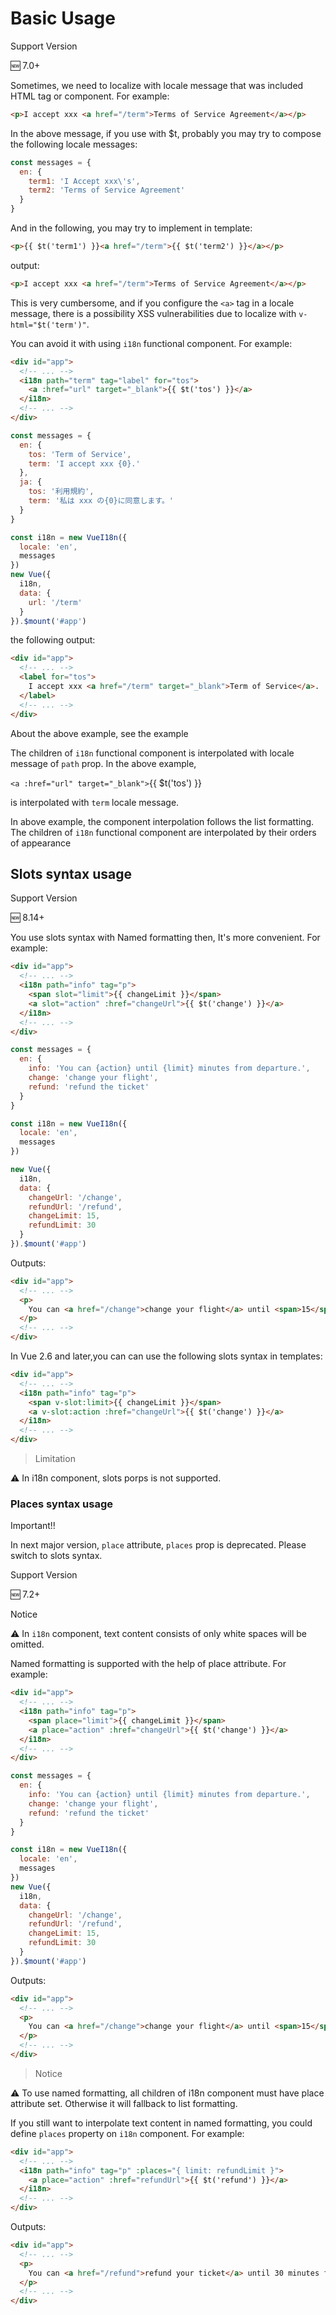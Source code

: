 # Basic Usage

Support Version

🆕 7.0+

Sometimes, we need to localize with locale message that was included HTML tag or component. For example:

```html
<p>I accept xxx <a href="/term">Terms of Service Agreement</a></p>
```

In the above message, if you use with $t, probably you may try to compose the following locale messages:

```js
const messages = {
  en: {
    term1: 'I Accept xxx\'s',
    term2: 'Terms of Service Agreement'
  }
}

```

And in the following, you may try to implement in template:

```html
<p>{{ $t('term1') }}<a href="/term">{{ $t('term2') }}</a></p>
```

output:

```html
<p>I accept xxx <a href="/term">Terms of Service Agreement</a></p>
```

This is very cumbersome, and if you configure the `<a>` tag in a locale message, there is a possibility XSS vulnerabilities due to localize with `v-html="$t('term')"`.

You can avoid it with using `i18n` functional component. For example:

```html
<div id="app">
  <!-- ... -->
  <i18n path="term" tag="label" for="tos">
    <a :href="url" target="_blank">{{ $t('tos') }}</a>
  </i18n>
  <!-- ... -->
</div>

```

```js
const messages = {
  en: {
    tos: 'Term of Service',
    term: 'I accept xxx {0}.'
  },
  ja: {
    tos: '利用規約',
    term: '私は xxx の{0}に同意します。'
  }
}

const i18n = new VueI18n({
  locale: 'en',
  messages
})
new Vue({
  i18n,
  data: {
    url: '/term'
  }
}).$mount('#app')

```

the following output:

```html
<div id="app">
  <!-- ... -->
  <label for="tos">
    I accept xxx <a href="/term" target="_blank">Term of Service</a>.
  </label>
  <!-- ... -->
</div>

```

About the above example, see the example

The children of `i18n` functional component is interpolated with locale message of `path` prop. In the above example,

`<a :href="url" target="_blank">`{{ $t('tos') }}</a>

is interpolated with `term` locale message.

In above example, the component interpolation follows the list formatting. The children of `i18n` functional component are interpolated by their orders of appearance

## Slots syntax usage

Support Version

🆕 8.14+

You use slots syntax with Named formatting then, It's more convenient. For example:

```html
<div id="app">
  <!-- ... -->
  <i18n path="info" tag="p">
    <span slot="limit">{{ changeLimit }}</span>
    <a slot="action" :href="changeUrl">{{ $t('change') }}</a>
  </i18n>
  <!-- ... -->
</div>

```

```js
const messages = {
  en: {
    info: 'You can {action} until {limit} minutes from departure.',
    change: 'change your flight',
    refund: 'refund the ticket'
  }
}

const i18n = new VueI18n({
  locale: 'en',
  messages
})

new Vue({
  i18n,
  data: {
    changeUrl: '/change',
    refundUrl: '/refund',
    changeLimit: 15,
    refundLimit: 30
  }
}).$mount('#app')

```

Outputs:

```html
<div id="app">
  <!-- ... -->
  <p>
    You can <a href="/change">change your flight</a> until <span>15</span> minutes from departure.
  </p>
  <!-- ... -->
</div>

```

In Vue 2.6 and later,you can can use the following slots syntax in templates:

```html
<div id="app">
  <!-- ... -->
  <i18n path="info" tag="p">
    <span v-slot:limit>{{ changeLimit }}</span>
    <a v-slot:action :href="changeUrl">{{ $t('change') }}</a>
  </i18n>
  <!-- ... -->
</div>

```

>Limitation

⚠️ In i18n component, slots porps is not supported.

### Places syntax usage

Important!!

In next major version, `place` attribute, `places` prop is deprecated. Please switch to slots syntax.

Support Version

🆕 7.2+

Notice

⚠️ In `i18n` component, text content consists of only white spaces will be omitted.

Named formatting is supported with the help of place attribute. For example:

```html
<div id="app">
  <!-- ... -->
  <i18n path="info" tag="p">
    <span place="limit">{{ changeLimit }}</span>
    <a place="action" :href="changeUrl">{{ $t('change') }}</a>
  </i18n>
  <!-- ... -->
</div>

```

```js
const messages = {
  en: {
    info: 'You can {action} until {limit} minutes from departure.',
    change: 'change your flight',
    refund: 'refund the ticket'
  }
}

const i18n = new VueI18n({
  locale: 'en',
  messages
})
new Vue({
  i18n,
  data: {
    changeUrl: '/change',
    refundUrl: '/refund',
    changeLimit: 15,
    refundLimit: 30
  }
}).$mount('#app')

```

Outputs:

```html
<div id="app">
  <!-- ... -->
  <p>
    You can <a href="/change">change your flight</a> until <span>15</span> minutes from departure.
  </p>
  <!-- ... -->
</div>

```

>Notice

⚠️ To use named formatting, all children of i18n component must have place attribute set. Otherwise it will fallback to list formatting.

If you still want to interpolate text content in named formatting, you could define `places` property on `i18n` component. For example:

```html
<div id="app">
  <!-- ... -->
  <i18n path="info" tag="p" :places="{ limit: refundLimit }">
    <a place="action" :href="refundUrl">{{ $t('refund') }}</a>
  </i18n>
  <!-- ... -->
</div>

```

Outputs:

```html
<div id="app">
  <!-- ... -->
  <p>
    You can <a href="/refund">refund your ticket</a> until 30 minutes from departure.
  </p>
  <!-- ... -->
</div>

```